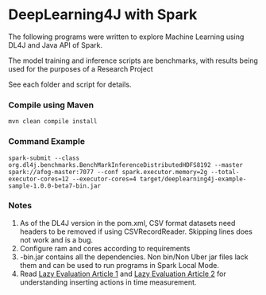 # DeepLearning4J with Spark

 The following programs were written to explore Machine Learning using DL4J and Java API of Spark. 

 The model training and inference scripts are benchmarks, with results being used for the purposes of a Research Project
 
 See each folder and script for details.
 
 ### Compile using Maven
 `mvn clean compile install`
 
 ### Command Example
 
 `spark-submit --class org.dl4j.benchmarks.BenchMarkInferenceDistributedHDFS8192 --master spark://afog-master:7077 --conf spark.executor.memory=2g --total-executor-cores=12 --executor-cores=4 target/deeplearning4j-example-sample-1.0.0-beta7-bin.jar`
 
 ### Notes
 1) As of the DL4J version in the pom.xml, CSV format datasets need headers to be removed if using CSVRecordReader. Skipping lines does not work and is a bug.
 2) Configure ram and cores according to requirements
 3) <jar-file-name>-bin.jar contains all the dependencies. Non bin/Non Uber jar files lack them and can be used to run programs in Spark Local Mode.
 4) Read [Lazy Evaluation Article 1](https://www.alibabacloud.com/forum/read-535) and [Lazy Evaluation Article 2](https://data-flair.training/blogs/spark-rdd-operations-transformations-actions/) for understanding inserting actions in time measurement.
 

